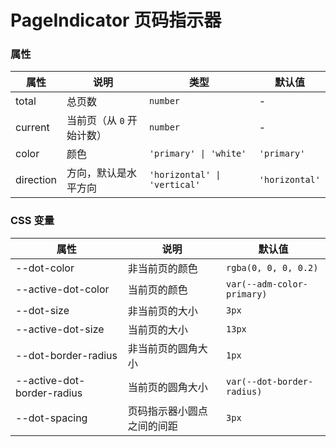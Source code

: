 # PageIndicator 页码指示器

<code src="./demos/demo1.tsx"></code>

### 属性

| 属性      | 说明                      | 类型                         | 默认值         |
| --------- | ------------------------- | ---------------------------- | -------------- |
| total     | 总页数                    | `number`                     | -              |
| current   | 当前页（从 `0` 开始计数） | `number`                     | -              |
| color     | 颜色                      | `'primary' \| 'white'`       | `'primary'`    |
| direction | 方向，默认是水平方向      | `'horizontal' \| 'vertical'` | `'horizontal'` |

### CSS 变量

| 属性                       | 说明                       | 默认值                     |
| -------------------------- | -------------------------- | -------------------------- |
| --dot-color                | 非当前页的颜色             | `rgba(0, 0, 0, 0.2)`       |
| --active-dot-color         | 当前页的颜色               | `var(--adm-color-primary)` |
| --dot-size                 | 非当前页的大小             | `3px`                      |
| --active-dot-size          | 当前页的大小               | `13px`                     |
| --dot-border-radius        | 非当前页的圆角大小         | `1px`                      |
| --active-dot-border-radius | 当前页的圆角大小           | `var(--dot-border-radius)` |
| --dot-spacing              | 页码指示器小圆点之间的间距 | `3px`                      |
